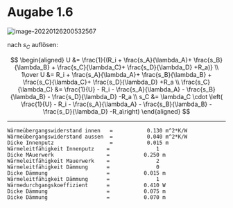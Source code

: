 # Augabe 1.6

![image-20220126200532567](/image-20220126200532567.png)

nach $s_C$ auflösen:

$$
\begin{aligned}
U &= \frac{1}{(R_i + \frac{s_A}{\lambda_A}+ \frac{s_B}{\lambda_B}
                  + \frac{s_C}{\lambda_C}+ \frac{s_D}{\lambda_D}
                  +R_a)}
\\
1\over U &= R_i + \frac{s_A}{\lambda_A}+ \frac{s_B}{\lambda_B}
                  + \frac{s_C}{\lambda_C}+ \frac{s_D}{\lambda_D}
                  +R_a
\\
\frac{s_C}{\lambda_C} &= \frac{1}{U} - R_i - \frac{s_A}{\lambda_A}
                      - \frac{s_B}{\lambda_B} - \frac{s_D}{\lambda_D}
                      -R_a
\\
s_C &= \lambda_C \cdot \left( \frac{1}{U} - R_i - \frac{s_A}{\lambda_A}
                      - \frac{s_B}{\lambda_B} - \frac{s_D}{\lambda_D}
                      -R_a\right)
\end{aligned}
$$

 -------------------------------------------------------------------------

```
Wärmeübergangswiderstand innen   =           0.130 m^2*K/W
Wärmeübergangswiderstand aussen  =           0.040 m^2*K/W
Dicke Innenputz                  =           0.015 m
Wärmeleitfähigkeit Innenputz    =               1
Dicke MAuerwerk                 =           0.250 m
Wärmeleitfähigkeit Mauerwerk    =               2
Wärmeleitfähigkeit Dämmung      =               0
Dicke Dämmung                   =           0.015 m
Wärmeleitfähigkeit Dämmung      =               1
Wärmedurchgangskoeffizient      =           0.410 W
Dicke Dämmung                   =           0.075 m
Dicke Dämmung                   =           0.070 m
```